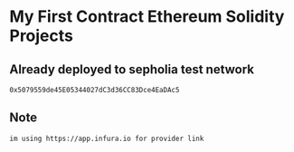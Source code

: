 # My First Contract Ethereum Solidity Projects

## Already deployed to sepholia test network
    0x5079559de45E05344027dC3d36CC83Dce4EaDAc5

## Note
    im using https://app.infura.io for provider link